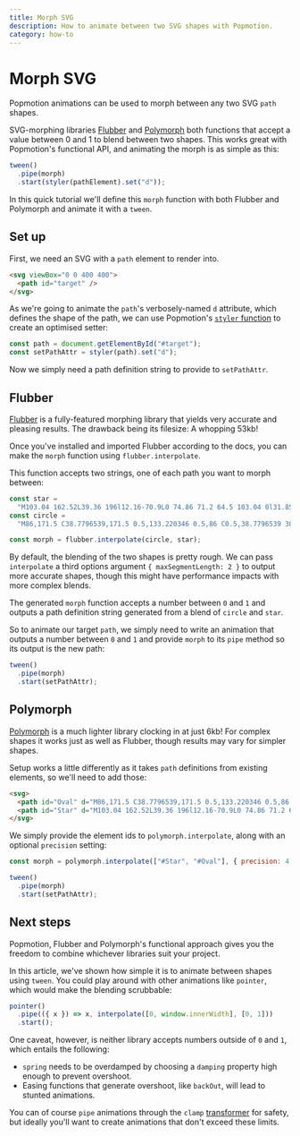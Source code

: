 ```yaml
---
title: Morph SVG
description: How to animate between two SVG shapes with Popmotion.
category: how-to
---
```


# Morph SVG

Popmotion animations can be used to morph between any two SVG `path` shapes.

SVG-morphing libraries [Flubber](https://github.com/veltman/flubber) and [Polymorph](https://github.com/notoriousb1t/polymorph) both functions that accept a value between 0 and 1 to blend between two shapes. This works great with Popmotion's functional API, and animating the morph is as simple as this:

```javascript
tween()
  .pipe(morph)
  .start(styler(pathElement).set("d"));
```

In this quick tutorial we'll define this `morph` function with both Flubber and Polymorph and animate it with a `tween`.

## Set up

First, we need an SVG with a `path` element to render into.

```html
<svg viewBox="0 0 400 400">
  <path id="target" />
</svg>
```

As we're going to animate the `path`'s verbosely-named `d` attribute, which defines the shape of the path, we can use Popmotion's [`styler` function](/stylefire) to create an optimised setter:

```javascript
const path = document.getElementById("#target");
const setPathAttr = styler(path).set("d");
```

Now we simply need a path definition string to provide to `setPathAttr`.

## Flubber

<CodePen id="yProEp" />

[Flubber](https://github.com/veltman/flubber) is a fully-featured morphing library that yields very accurate and pleasing results. The drawback being its filesize: A whopping 53kb!

Once you've installed and imported Flubber according to the docs, you can make the `morph` function using `flubber.interpolate`.

This function accepts two strings, one of each path you want to morph between:

```javascript
const star =
  "M103.04 162.52L39.36 196l12.16-70.9L0 74.86 71.2 64.5 103.04 0l31.85 64.52 71.2 10.35-51.57 50.22L166.7 196z";
const circle =
  "M86,171.5 C38.7796539,171.5 0.5,133.220346 0.5,86 C0.5,38.7796539 38.7796539,0.5 86,0.5 C133.220346,0.5 171.5,38.7796539 171.5,86 C171.5,133.220346 133.220346,171.5 86,171.5 Z";

const morph = flubber.interpolate(circle, star);
```

By default, the blending of the two shapes is pretty rough. We can pass `interpolate` a third options argument `{ maxSegmentLength: 2 }` to output more accurate shapes, though this might have performance impacts with more complex blends.

The generated `morph` function accepts a number between `0` and `1` and outputs a path definition string generated from a blend of `circle` and `star`.

So to animate our target `path`, we simply need to write an animation that outputs a number between `0` and `1` and provide `morph` to its `pipe` method so its output is the new path:

```javascript
tween()
  .pipe(morph)
  .start(setPathAttr);
```

## Polymorph

<CodePen id="dZLRLq" />

[Polymorph](https://github.com/notoriousb1t/polymorph) is a much lighter library clocking in at just 6kb! For complex shapes it works just as well as Flubber, though results may vary for simpler shapes.

Setup works a little differently as it takes `path` definitions from existing elements, so we'll need to add those:

```html
<svg>
  <path id="Oval" d="M86,171.5 C38.7796539,171.5 0.5,133.220346 0.5,86 C0.5,38.7796539 38.7796539,0.5 86,0.5 C133.220346,0.5 171.5,38.7796539 171.5,86 C171.5,133.220346 133.220346,171.5 86,171.5 Z" />
  <path id="Star" d="M103.04 162.52L39.36 196l12.16-70.9L0 74.86 71.2 64.5 103.04 0l31.85 64.52 71.2 10.35-51.57 50.22L166.7 196z" />
</svg>
```

We simply provide the element ids to `polymorph.interpolate`, along with an optional `precision` setting:

```javascript
const morph = polymorph.interpolate(["#Star", "#Oval"], { precision: 4 });

tween()
  .pipe(morph)
  .start(setPathAttr);
```

## Next steps

Popmotion, Flubber and Polymorph's functional approach gives you the freedom to combine whichever libraries suit your project.

In this article, we've shown how simple it is to animate between shapes using `tween`. You could play around with other animations like `pointer`, which would make the blending scrubbable:

```javascript
pointer()
  .pipe(({ x }) => x, interpolate([0, window.innerWidth], [0, 1]))
  .start();
```

One caveat, however, is neither library accepts numbers outside of `0` and `1`, which entails the following:

* `spring` needs to be overdamped by choosing a `damping` property high enough to prevent overshoot.
* Easing functions that generate overshoot, like `backOut`, will lead to stunted animations.

You can of course `pipe` animations through the `clamp` [transformer](/api/transformers) for safety, but ideally you'll want to create animations that don't exceed these limits.
